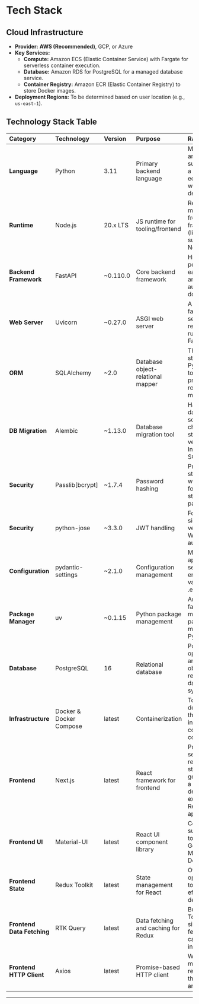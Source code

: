 # Tech Stack

## Cloud Infrastructure

*   **Provider:** **AWS (Recommended)**, GCP, or Azure
*   **Key Services:**
    *   **Compute:** Amazon ECS (Elastic Container Service) with Fargate for serverless container execution.
    *   **Database:** Amazon RDS for PostgreSQL for a managed database service.
    *   **Container Registry:** Amazon ECR (Elastic Container Registry) to store Docker images.
*   **Deployment Regions:** To be determined based on user location (e.g., `us-east-1`).

## Technology Stack Table

| Category | Technology | Version | Purpose | Rationale |
| :--- | :--- | :--- | :--- | :--- |
| **Language** | Python | 3.11 | Primary backend language | Modern, stable, and widely supported with a rich ecosystem for web development. |
| **Runtime** | Node.js | 20.x LTS | JS runtime for tooling/frontend | Required for many modern frontend frameworks (like the suggested Next.js). |
| **Backend Framework** | FastAPI | ~0.110.0 | Core backend framework | High-performance, easy to learn, and includes automatic API docs. |
| **Web Server** | Uvicorn | ~0.27.0 | ASGI web server | A lightning-fast ASGI server, required for running FastAPI. |
| **ORM** | SQLAlchemy | ~2.0 | Database object-relational mapper | The de-facto standard for Python SQL toolkits, providing robust data mapping. |
| **DB Migration** | Alembic | ~1.13.0 | Database migration tool | Handles database schema changes in a structured, versioned way. Integrates with SQLAlchemy. |
| **Security** | Passlib[bcrypt] | ~1.7.4 | Password hashing | Provides strong, one-way hashing for securely storing user passwords. |
| **Security** | python-jose | ~3.3.0 | JWT handling | For creating, signing, and verifying JSON Web Tokens for authentication. |
| **Configuration** | pydantic-settings | ~2.1.0 | Configuration management | Manages application settings from environment variables and .env files. |
| **Package Manager** | uv | ~0.1.15 | Python package management | An extremely fast and modern package manager for Python. |
| **Database** | PostgreSQL | 16 | Relational database | Powerful, open-source, and reliable object-relational database system. |
| **Infrastructure** | Docker & Docker Compose | latest | Containerization | To create, deploy, and run the application in isolated containers for consistency. |
| **Frontend** | Next.js | latest | React framework for frontend | Provides server-side rendering, static site generation, and a great developer experience for React applications. |
| **Frontend UI** | Material-UI | latest | React UI component library | Comprehensive suite of UI tools to implement Google's Material Design. |
| **Frontend State** | Redux Toolkit | latest | State management for React | Official opinionated toolset for efficient Redux development. |
| **Frontend Data Fetching** | RTK Query | latest | Data fetching and caching for Redux | Built on Redux Toolkit, simplifies data fetching, caching, and invalidation. |
| **Frontend HTTP Client** | Axios | latest | Promise-based HTTP client | Widely used for making HTTP requests from the browser and Node.js. |

---
